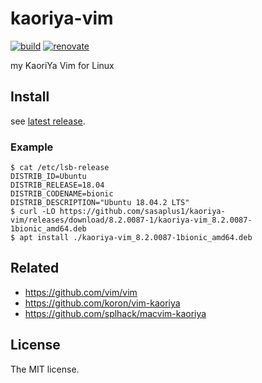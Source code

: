 # kaoriya-vim

[![build](https://github.com/sasaplus1/kaoriya-vim/workflows/build/badge.svg)](https://github.com/sasaplus1/kaoriya-vim/actions?query=workflow%3Abuild)
[![renovate](https://badges.renovateapi.com/github/sasaplus1/kaoriya-vim)](https://renovatebot.com)

my KaoriYa Vim for Linux

## Install

see [latest release](https://github.com/sasaplus1/kaoriya-vim/releases/latest).

### Example

```console
$ cat /etc/lsb-release
DISTRIB_ID=Ubuntu
DISTRIB_RELEASE=18.04
DISTRIB_CODENAME=bionic
DISTRIB_DESCRIPTION="Ubuntu 18.04.2 LTS"
$ curl -LO https://github.com/sasaplus1/kaoriya-vim/releases/download/8.2.0087-1/kaoriya-vim_8.2.0087-1bionic_amd64.deb
$ apt install ./kaoriya-vim_8.2.0087-1bionic_amd64.deb
```

## Related

- https://github.com/vim/vim
- https://github.com/koron/vim-kaoriya
- https://github.com/splhack/macvim-kaoriya

## License

The MIT license.

